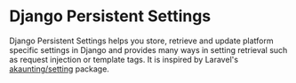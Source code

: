# Django Persistent Settings

Django Persistent Settings helps you store, retrieve and update platform specific settings in Django and provides many ways in setting retrieval such as request injection or template tags. It is inspired by Laravel's [akaunting/setting](https://github.com/akaunting/setting) package.
